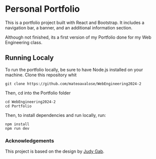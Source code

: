# Personal Portfolio

This is a portfolio project built with React and Bootstrap. It includes a navigation bar, a banner, and an additional information section.

Although not finished, its a first version of my  Portfolio done for my Web Engineering class.

## Running Localy

To run the portfolio locally, be sure to have Node.js installed on your machine. Clone this repository whit
```shell
git clone https://github.com/mateoavalose/WebEngineering2024-2
```

Then, cd into the Portfolio folder
```shell
cd WebEngineering2024-2
cd Portfolio
```
Then, to install dependencies and run locally, run:
```shell
npm install
npm run dev
```

### Acknowledgements
This project is based on the design by [Judy Gab](https://github.com/judygab/web-dev-projects/tree/main/personal-portfolio).
